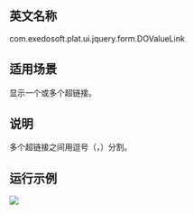 ## 英文名称 ##

com.exedosoft.plat.ui.jquery.form.DOValueLink

## 适用场景 ##

显示一个或多个超链接。

## 说明 ##

多个超链接之间用逗号（，）分割。


## 运行示例 ##


<img src='http://eeplat.googlecode.com/files/c_valuelink.png' />